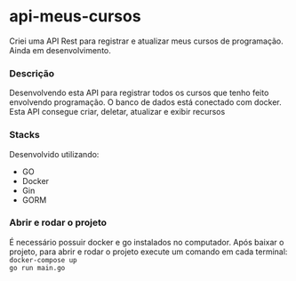 # api-meus-cursos
Criei uma API Rest para registrar e atualizar meus cursos de programação. Ainda em desenvolvimento.

<h3> Descrição </h3>
<p> Desenvolvendo esta API para registrar todos os cursos que tenho feito envolvendo programação.
  O banco de dados está conectado com docker. Esta API consegue criar, deletar, atualizar e exibir recursos</p>
  
  <h3>Stacks</h3>
  <p>Desenvolvido utilizando:
<ul>
  <li>GO</li>
  <li>Docker</li>
  <li>Gin</li>
  <li>GORM</li>
  </ul></p>
  
  <h3>Abrir e rodar o projeto</h3>
  <p>É necessário possuir docker e go instalados no computador.
  Após baixar o projeto, para abrir e rodar o projeto execute um comando em cada terminal:<br>
  <code>docker-compose up</code><br>
  <code>go run main.go</code>
